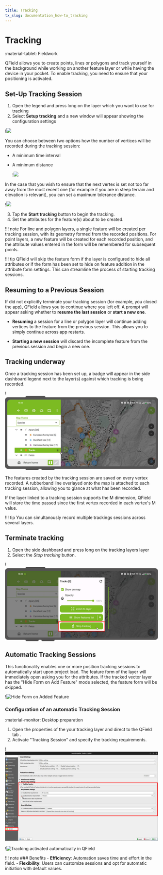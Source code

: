 ```yaml
---
title: Tracking
tx_slug: documentation_how-to_tracking
---
```


# Tracking


:material-tablet: Fieldwork

QField allows you to create points, lines or polygons and track yourself in the background while working on another feature layer or while having the device in your pocket. To enable tracking, you need to ensure that your positioning is activated.

## Set-Up Tracking Session

1. Open the legend and press long on the layer which you want to use for tracking
2. Select **Setup tracking** and a new window will appear showing the configuration settings


!![](../assets/images/tracking-layer-properties.png,350px)

You can choose between two options how the number of vertices will be recorded during the tracking session:

- A minimum time interval
- A minimum distance


    !![](../assets/images/tracking-settings.png,350px)

In the case that you wish to ensure that the next vertex is set not too far away from the most recent one (for example if you are in steep terrain and elevation is relevant), you can set a maximum tolerance distance.

!![](../assets/images/maximum-distance-tolerance.png,350px)


3. Tap the **Start tracking** button to begin the tracking.
4. Set the attributes for the feature(s) about to be created.



!!! note
    For line and polygon layers, a single feature will be created per tracking session, with its geometry formed from the recorded positions.
    For point layers, a new feature will be created for each recorded position, and the attribute values entered in the form will be remembered for subsequent points.


!!! tip
    QField will skip the feature form if the layer is configured to hide all attributes or if the form has been set to hide on feature addition in the attribute form settings.
    This can streamline the process of starting tracking sessions.

## Resuming to a Previous Session

If did not explicitly terminate your tracking session (for example, you closed the app), QField allows you to continue where you left off.
A prompt will appear asking whether to **resume the last session** or **start a new one**.

- **Resuming** a session for a line or polygon layer will continue adding vertices to the feature from the previous session.
This allows you to simply continue across app restarts.

- **Starting a new session** will discard the incomplete feature from the previous session and begin a new one.

## Tracking underway

Once a tracking session has been set up, a badge will appear in the side dashboard legend next to the layer(s) against which tracking is being recorded.

!![](../assets/images/tracking-badge.png)

The features created by the tracking session are saved on every vertex recorded.
A rubberband line overlayed onto the map is attached to each tracking session, allowing you to glance at what has been recorded.

If the layer linked to a tracking session supports the M dimension, QField will store
the time passed since the first vertex recorded in each vertex's M value.

!!! tip
    You can simultanously record multiple trackings sessions across several layers.


## Terminate tracking

1. Open the side dashboard and press long on the tracking layers layer
2. Select the *Stop tracking* button.

!![](../assets/images/tracking-stop.png)

## Automatic Tracking Sessions

This functionality enables one or more position tracking sessions to automatically start upon project load.
The feature form of the layer will immediately open asking you for the attributes.
If the tracked vector layer has the "Hide Form on Add Feature" mode selected, the feature form will be skipped.

!![Hide Form on Added Feature](../assets/images/hide-form-on-add-feature.png)

### Configuration of an automatic Tracking Session

:material-monitor: Desktop preparation

1. Open the properties of the your tracking layer and direct to the QField tab .
2. Activate "Tracking Session" and specify the tracking requirements.

!![Activating automatic "Tracking Sessions" in QFieldSync](../assets/images/automatic-tracking-session.png)

!![Tracking activated automatically in QField](../assets/images/qfield-tracking-session.png,350px)

!!! note
    ### Benefits
    - **Efficiency**: Automation saves time and effort in the field.
    - **Flexibility**: Users can customize sessions and opt for automatic initiation with default values.
